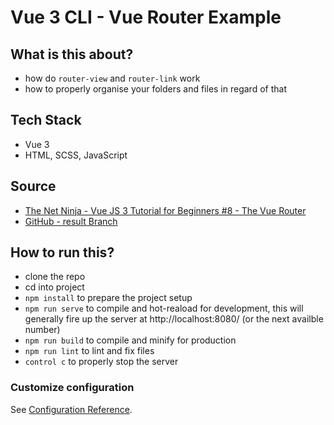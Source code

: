 # Vue 3 CLI - Vue Router Example

## What is this about?
- how do `router-view` and `router-link` work
- how to properly organise your folders and files in regard of that

## Tech Stack
- Vue 3
- HTML, SCSS, JavaScript

## Source
- [The Net Ninja - Vue JS 3 Tutorial for Beginners #8 - The Vue Router](https://www.youtube.com/watch?v=juocv4AtrHo&list=PL4cUxeGkcC9hYYGbV60Vq3IXYNfDk8At1&index=8)
- [GitHub - result Branch](https://github.com/iamshaunjp/Vue-3-Firebase/tree/lesson-56)

## How to run this?
- clone the repo
- cd into project
- `npm install` to prepare the project setup
- `npm run serve` to compile and hot-reaload for development, this will generally fire up the server at http://localhost:8080/ (or the next availble number)
- `npm run build` to compile and minify for production
- `npm run lint` to lint and fix files
- `control c` to properly stop the server

### Customize configuration
See [Configuration Reference](https://cli.vuejs.org/config/).
